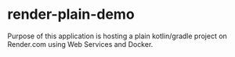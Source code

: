 # render-plain-demo

Purpose of this application is hosting a plain kotlin/gradle project on Render.com using Web Services and Docker.
